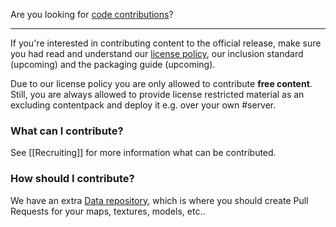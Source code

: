 Are you looking for [code contributions](How-To-Contribute-Code)?

***

If you're interested in contributing content to the official release, make sure you had read and understand our [license policy](License-Policy), our inclusion standard (upcoming) and the packaging guide (upcoming).

Due to our license policy you are only allowed to contribute **free content**. Still, you are always allowed to provide license restricted material as an excluding contentpack and deploy it e.g. over your own #server.

### What can I contribute?

See [[Recruiting]] for more information what can be contributed.

### How should I contribute?

We have an extra [Data repository](https://github.com/inexor-game/data), which is where you should create Pull Requests for your maps, textures, models, etc..
